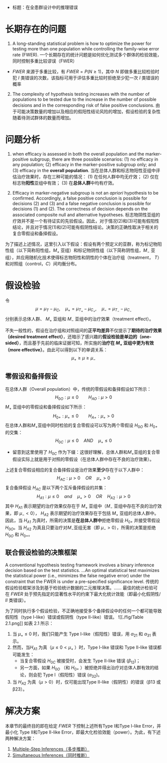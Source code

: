 - 标题：在全患群设计中的推理错误
# 长期存在的问题

1. A long-standing statistical problem is how to optimize the power for testing more than one population while controlling the family-wise error rate (FWER).
	一个长期存在的统计问题是如何优化测试多个群体的检验效能，同时控制多重比较谬误（FWER）
- $FWER$ 来源于多重比较，有 $FWER=P(N \ge 1)$，其中 $N$ 即做多重比较检验时犯 $I$ 类错误的次数，该指标可用于评估多重比较时拒绝至少犯一次 $I$ 类错误的概率

2. The complexity of hypothesis testing increases with the number of populations to be tested due to the increase in the number of possible decisions and in the corresponding risk of false positive conclusions.
   由于可能决策数量的增加以及相应的假阳性结论风险的增加，假设检验的复杂性随着待测试群体的数量而增加。

# 问题分析

1. when efficacy is assessed in both the overall population and the marker-positive subgroup, there are three possible scenarios:
	(1) no efficacy in any population; 
	(2) efficacy in the marker-positive subgroup only; and
	(3) efficacy in the **overall population**.
	当在总体人群和标志物阳性亚组中评估治疗效果时，存在三种可能的情况：
	(1) 在任何人群中均无疗效； 
	(2) 仅在标志物**阳性**亚组中有效； 
	(3) 在**总体人群**中均有疗效。

2. Efficacy in marker-negative subgroup is not an *apriori* hypothesis to be confirmed. Accordingly, a false positive conclusion is possible for decisions (2) and (3) and a false negative conclusion is possible for decisions (1) and (2). The correctness of decision depends on the associated composite null and alternative hypotheses.
   标志物阴性亚组的疗效并不是一个有待证实的先验假设。因此，对于情况(2)和(3)可能有假阳性结论，并且对于情况(1)和(2)可能有假阴性结论。决策的正确性取决于相关的复合零假设和备择假设。

为了描述上述情况，这里引入以下假设：假设有两个预定义的亚群，称为标记物阳性组（以下简称阳性组，$M_{+}$ 亚组）和标记物阴性组（以下简称阴性组，$M_{-}$ 亚组），并应用随机化技术使得标志物阳性和阴性的个体在治疗组（treatment， $T$）和对照组（control，$C$）间均衡分布。

# 假设检验

令$$\mu = \mu_{T} - \mu_{C},\quad \mu_{+} = \mu_{T_{+}} - \mu_{C_{+}},\quad \mu_{-} = \mu_{T_{-}} - \mu_{C_{-}}$$ 分别表示总体人群、 $M_{+}$ 亚组和 $M_{-}$ 亚组中的治疗效果（treatment effect）。

不失一般性的，假设在治疗组和对照组间的**正平均差异**不仅提示了**期待的治疗效果（desired treatment effect）**，还暗示了感兴趣的**假设检验是单边的（one-sided）**，而且基于先前的临床证据可知，所实施的**治疗在 $M_{+}$ 亚组中更为有效（more effective）**。由此可以得到以下的单调关系：
$$\mu_{+} \ge \mu \ge \mu_{-}$$

## 零假设和备择假设

在总体人群（Overall population）中，传统的零假设和备择假设如下所示：
$$H_{0O}: \mu \le 0 \qquad H_{AO}: \mu \gt 0$$
$M_{+}$ 亚组中的零假设和备择假设如下所示：
$$H_{0+}: \mu_{+} \le 0 \qquad H_{A+}: \mu_{+} \gt 0$$
在总体人群和$M_{+}$亚组中同时检验的复合零假设可以写为两个零假设 $H_{0O}$ 和 $H_{0+}$ 的交集：
$$H_{0C}: \mu \le 0 \quad AND \quad \mu_{+} \le 0$$
- 留意到这里使用了 $H_{0C}$ 作为下缀：这很好理解，总体人群和$M_{+}$亚组的复合零假设实际上就是用于对照的零假设（在总体人群中存在不良的治疗效果）。

上述复合零假设相应的复合备择假设是治疗效果**至少**存在于以下人群中：
$$H_{AC}: \mu \gt 0 \quad OR \quad \mu_{+} \gt 0$$
复合备择假设 $H_{AC}$ 是以下两个互斥备择假设的并集：
$$H_{A1}: \mu \le 0 \quad and \quad \mu_{+} \gt 0 \quad OR \quad H_{A2}: \mu \gt 0$$
其中 $H_{A1}$ 表示期望的治疗效果仅存在于 $M_{+}$ 亚组中（$M_{-}$ 亚组中存在不良的治疗效果，即 $\mu_{-} \lt 0$）， $H_{A2}$ 表示期望的治疗效果存在于包括 $M_{+}$ 亚组的总体人群中。
因此，当 $H_{A1}$ 为真时，所需的决策是**在总体人群中**拒绝零假设 $H_{0+}$ 并接受零假设 $H_{0O}$。当 $H_{A2}$ 为真且只要治疗对$M_{-}$亚组无害（即 $\mu_{-} \gt 0$），所需的决策是拒绝 $H_{0O}$ 和 $H_{0+}$。

## 联合假设检验的决策框架

A conventional hypothesis testing framework involves a binary inference decision based on the test statistics.  ...An optimal statistical test maximizes the statistical power (i.e., minimizes the false negative error) under the constraint that the FWER is under a pre-specified significance level.
传统的假设检验框架涉及到基于检验统计数据的二元推理决策。...... 最佳的统计检验可在 $FWER$ 处于预先指定的显著性水平的约束下最大化统计效能（即最小化假阴性/ $II$ 类错误）。

为了同时执行多个假设检验，不正确地接受多个备择假设中的任何一个都可能导致假阳性（type I-like）错误或假阴性（type II-like）错误。
![[./fig/Table 2.1.png]]
如表 2.1 所示：
1. 当 $\mu_{+} \le 0$ 时，我们只能产生 Type I-like（假阳性）错误，用 $\alpha_{21}$ 和 $\alpha_{31}$ 表示。
2. 然而，当$H_{A1}$ 为真（$\mu \le 0 \lt \mu_{+}$ ）时，Type I-like 错误和 Type II-like 错误都可能发生：
   - 当复合零假设 $H_{0C}$ 被接受时，会发生 Type II-like 错误 ($\beta_{12}$)；
   - 另一方面，如果 $H_{0O}$ （和 $H_{0+}$ ）被拒绝并得出治疗对总体人群有效的结论，则会犯 Type I（假阳性）错误 ($\alpha_{32}$)。
3. 当 $H_{A2}$ 为真（$\mu \gt 0$）时，仅可能出现Type II-like（假阴性）的错误（β13 或 β23）。

# 解决方案

本章节的最终目的即在给定 $FWER$ 下控制上述所有Type I和Type I-like Error，并最小化 Type II和Type II-like Error，即最大化检验效能（power）。为此，有下述两种解决方案：

1. [Multiple-Step Inferences（多步推断）](./2.3%20Multiple-Step%20Inferences%20for%20the%20Overall%20Populationand%20Marker%20Subgroups.md)
2. [Simultaneous Inferences（同时推断）](./2.4%20Simultaneous%20Inferences%20for%20the%20Overall%20Populationand%20Marker-Positive%20Subgroup.md)